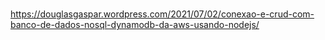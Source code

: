 # 
https://douglasgaspar.wordpress.com/2021/07/02/conexao-e-crud-com-banco-de-dados-nosql-dynamodb-da-aws-usando-nodejs/
